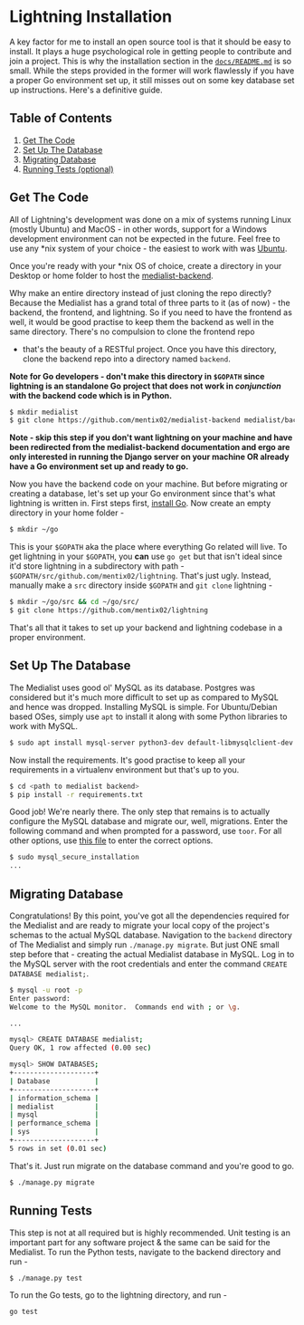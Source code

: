 # Lightning Installation

A key factor for me to install an open source tool is that it should be easy to install. It plays a huge psychological
role in getting people to contribute and join a project. This is why the installation section in the [`docs/README.md`](README.md)
is so small. While the steps provided in the former will work flawlessly if you have a proper Go environment set up, it still
misses out on some key database set up instructions. Here's a definitive guide.

## Table of Contents

1. [Get The Code](#get-the-code)
2. [Set Up The Database](#set-up-the-database)
3. [Migrating Database](#migrating-database)
4. [Running Tests (optional)](#running-tests)

## Get The Code

All of Lightning's development was done on a mix of systems running Linux (mostly Ubuntu) and MacOS - in other words,
support for a Windows development environment can not be expected in the future. Feel free to use any *nix system of your
choice - the easiest to work with was [Ubuntu](https://ubuntu.com/).

Once you're ready with your *nix OS of choice, create a directory in your Desktop or home folder to host the 
[medialist-backend](https://github.com/mentix02/medialist-backend).

Why make an entire directory instead of just cloning the repo directly? Because the Medialist has a grand total of three 
parts to it (as of now) - the backend, the frontend, and lightning. So if you need to have the frontend as well, it would
be good practise to keep them the backend as well in the same directory. There's no compulsion to clone the frontend repo
- that's the beauty of a RESTful project. Once you have this directory, clone the backend repo into a directory named `backend`.

**Note for Go developers - don't make this directory in `$GOPATH` since lightning is an standalone Go project that does
not work in _conjunction_ with the backend code which is in Python.**

```sh
$ mkdir medialist
$ git clone https://github.com/mentix02/medialist-backend medialist/backend
```

**Note - skip this step if you don't want lightning on your machine and have been redirected from the medialist-backend
documentation and ergo are only interested in running the Django server on your machine OR already have a Go environment
set up and ready to go.**

Now you have the backend code on your machine. But before migrating or creating a database, let's set up your Go environment
since that's what lightning is written in. First steps first, [install Go](https://golang.org/doc/install). Now create an
empty directory in your home folder - 

```sh
$ mkdir ~/go
```

This is your `$GOPATH` aka the place where everything Go related will live. To get lightning in your `$GOPATH`, you **can**
use `go get` but that isn't ideal since it'd store lightning in a subdirectory with path - `$GOPATH/src/github.com/mentix02/lightning`.
That's just ugly. Instead, manually make a `src` directory inside `$GOPATH` and `git clone` lightning - 

```sh
$ mkdir ~/go/src && cd ~/go/src/
$ git clone https://github.com/mentix02/lightning
```

That's all that it takes to set up your backend and lightning codebase in a proper environment. 

## Set Up The Database

The Medialist uses good ol' MySQL as its database. Postgres was considered but it's much more difficult to set up as compared
to MySQL and hence was dropped. Installing MySQL is simple. For Ubuntu/Debian based OSes, simply use `apt` to install it
along with some Python libraries to work with MySQL.

```sh
$ sudo apt install mysql-server python3-dev default-libmysqlclient-dev libssl-dev mysql-client
```

Now install the requirements. It's good practise to keep all your requirements in a virtualenv environment but that's up
to you.

```sh
$ cd <path to medialist backend>
$ pip install -r requirements.txt
```

Good job! We're nearly there. The only step that remains is to actually configure the MySQL database and migrate our, well,
migrations. Enter the following command and when prompted for a password, use `toor`. For all other options, use
[this file](mysql_secure_installation.txt) to enter the correct options.

```sh
$ sudo mysql_secure_installation
...
```

## Migrating Database

Congratulations! By this point, you've got all the dependencies required for the Medialist and are ready to migrate your
local copy of the project's schemas to the actual MySQL database. Navigation to the `backend` directory of The Medialist
and simply run `./manage.py migrate`. But just ONE small step before that - creating the actual Medialist database in MySQL.
Log in to the MySQL server with the root credentials and enter the command `CREATE DATABASE medialist;`.

```sh
$ mysql -u root -p
Enter password:
Welcome to the MySQL monitor.  Commands end with ; or \g.

...

mysql> CREATE DATABASE medialist;
Query OK, 1 row affected (0.00 sec)

mysql> SHOW DATABASES;
+--------------------+
| Database           |
+--------------------+
| information_schema |
| medialist          |
| mysql              |
| performance_schema |
| sys                |
+--------------------+
5 rows in set (0.01 sec)
```

That's it. Just run migrate on the database command and you're good to go.

```sh
$ ./manage.py migrate
```

## Running Tests

This step is not at all required but is highly recommended. Unit testing is an important part for any software project &
the same can be said for the Medialist. To run the Python tests, navigate to the backend directory and run -

```sh
$ ./manage.py test
```

To run the Go tests, go to the lightning directory, and run -

```sh
go test
```
